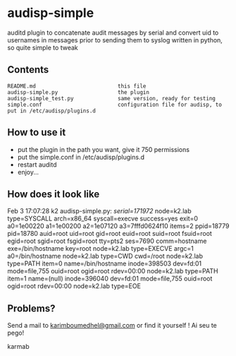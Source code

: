 audisp-simple
=============

auditd plugin to concatenate audit messages by serial and convert uid to usernames in messages prior to sending them to syslog
written in python, so quite simple to  tweak

Contents
--------

    README.md                          this file
    audisp-simple.py                   the plugin
    audisp-simple_test.py              same version, ready for testing
    simple.conf                        configuration file for audisp, to put in /etc/audisp/plugins.d

How to use it
-------------

* put the plugin in the path you want, give it 750 permissions
* put the simple.conf in /etc/audisp/plugins.d
* restart auditd 
* enjoy...

How does it look like
---------------------
Feb  3 17:07:28 k2 audisp-simple.py: *serial=171972* node=k2.lab type=SYSCALL arch=x86_64 syscall=execve success=yes exit=0 a0=1e00220 a1=1e00200 a2=1e07120 a3=7fffd0624f10 items=2 ppid=18779 pid=18780 auid=root uid=root gid=root euid=root suid=root fsuid=root egid=root sgid=root fsgid=root tty=pts2 ses=7690 comm=hostname exe=/bin/hostname key=root node=k2.lab type=EXECVE argc=1 a0=/bin/hostname node=k2.lab type=CWD cwd=/root node=k2.lab type=PATH item=0 name=/bin/hostname inode=398503 dev=fd:01 mode=file,755 ouid=root ogid=root rdev=00:00 node=k2.lab type=PATH item=1 name=(null) inode=396040 dev=fd:01 mode=file,755 ouid=root ogid=root rdev=00:00 node=k2.lab type=EOE



Problems?
---------

Send a mail to karimboumedhel@gmail.com or find it yourself !
Ai seu te pego!

karmab

